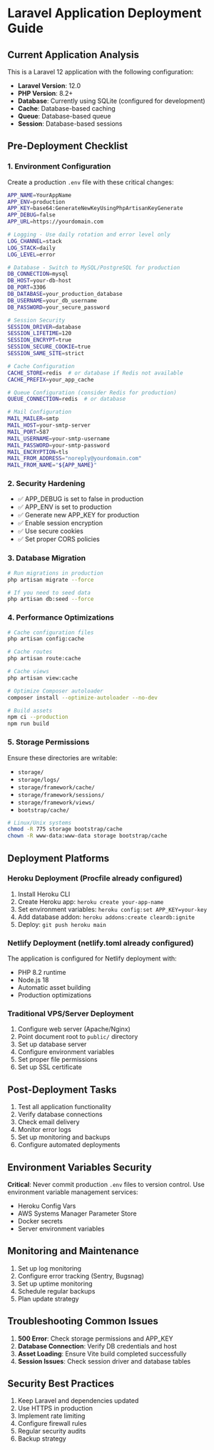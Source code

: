 # Laravel Application Deployment Guide

## Current Application Analysis

This is a Laravel 12 application with the following configuration:
- **Laravel Version**: 12.0
- **PHP Version**: 8.2+
- **Database**: Currently using SQLite (configured for development)
- **Cache**: Database-based caching
- **Queue**: Database-based queue
- **Session**: Database-based sessions

## Pre-Deployment Checklist

### 1. Environment Configuration

Create a production `.env` file with these critical changes:

```bash
APP_NAME=YourAppName
APP_ENV=production
APP_KEY=base64:GenerateNewKeyUsingPhpArtisanKeyGenerate
APP_DEBUG=false
APP_URL=https://yourdomain.com

# Logging - Use daily rotation and error level only
LOG_CHANNEL=stack
LOG_STACK=daily
LOG_LEVEL=error

# Database - Switch to MySQL/PostgreSQL for production
DB_CONNECTION=mysql
DB_HOST=your-db-host
DB_PORT=3306
DB_DATABASE=your_production_database
DB_USERNAME=your_db_username
DB_PASSWORD=your_secure_password

# Session Security
SESSION_DRIVER=database
SESSION_LIFETIME=120
SESSION_ENCRYPT=true
SESSION_SECURE_COOKIE=true
SESSION_SAME_SITE=strict

# Cache Configuration
CACHE_STORE=redis  # or database if Redis not available
CACHE_PREFIX=your_app_cache

# Queue Configuration (consider Redis for production)
QUEUE_CONNECTION=redis  # or database

# Mail Configuration
MAIL_MAILER=smtp
MAIL_HOST=your-smtp-server
MAIL_PORT=587
MAIL_USERNAME=your-smtp-username
MAIL_PASSWORD=your-smtp-password
MAIL_ENCRYPTION=tls
MAIL_FROM_ADDRESS="noreply@yourdomain.com"
MAIL_FROM_NAME="${APP_NAME}"
```

### 2. Security Hardening

- ✅ APP_DEBUG is set to false in production
- ✅ APP_ENV is set to production
- ✅ Generate new APP_KEY for production
- ✅ Enable session encryption
- ✅ Use secure cookies
- ✅ Set proper CORS policies

### 3. Database Migration

```bash
# Run migrations in production
php artisan migrate --force

# If you need to seed data
php artisan db:seed --force
```

### 4. Performance Optimizations

```bash
# Cache configuration files
php artisan config:cache

# Cache routes
php artisan route:cache

# Cache views
php artisan view:cache

# Optimize Composer autoloader
composer install --optimize-autoloader --no-dev

# Build assets
npm ci --production
npm run build
```

### 5. Storage Permissions

Ensure these directories are writable:
- `storage/`
- `storage/logs/`
- `storage/framework/cache/`
- `storage/framework/sessions/`
- `storage/framework/views/`
- `bootstrap/cache/`

```bash
# Linux/Unix systems
chmod -R 775 storage bootstrap/cache
chown -R www-data:www-data storage bootstrap/cache
```

## Deployment Platforms

### Heroku Deployment (Procfile already configured)

1. Install Heroku CLI
2. Create Heroku app: `heroku create your-app-name`
3. Set environment variables: `heroku config:set APP_KEY=your-key`
4. Add database addon: `heroku addons:create cleardb:ignite`
5. Deploy: `git push heroku main`

### Netlify Deployment (netlify.toml already configured)

The application is configured for Netlify deployment with:
- PHP 8.2 runtime
- Node.js 18
- Automatic asset building
- Production optimizations

### Traditional VPS/Server Deployment

1. Configure web server (Apache/Nginx)
2. Point document root to `public/` directory
3. Set up database server
4. Configure environment variables
5. Set proper file permissions
6. Set up SSL certificate

## Post-Deployment Tasks

1. Test all application functionality
2. Verify database connections
3. Check email delivery
4. Monitor error logs
5. Set up monitoring and backups
6. Configure automated deployments

## Environment Variables Security

**Critical**: Never commit production `.env` files to version control. Use environment variable management services:
- Heroku Config Vars
- AWS Systems Manager Parameter Store
- Docker secrets
- Server environment variables

## Monitoring and Maintenance

1. Set up log monitoring
2. Configure error tracking (Sentry, Bugsnag)
3. Set up uptime monitoring
4. Schedule regular backups
5. Plan update strategy

## Troubleshooting Common Issues

1. **500 Error**: Check storage permissions and APP_KEY
2. **Database Connection**: Verify DB credentials and host
3. **Asset Loading**: Ensure Vite build completed successfully
4. **Session Issues**: Check session driver and database tables

## Security Best Practices

1. Keep Laravel and dependencies updated
2. Use HTTPS in production
3. Implement rate limiting
4. Configure firewall rules
5. Regular security audits
6. Backup strategy 
